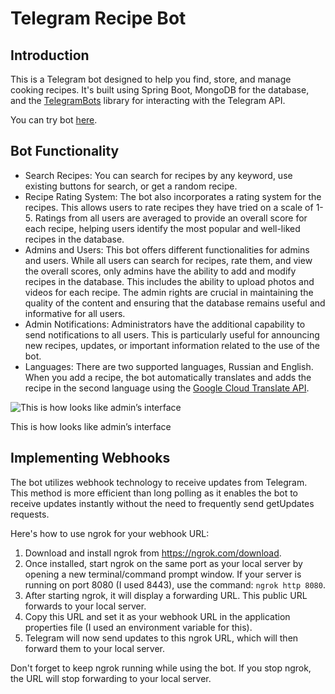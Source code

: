 # Telegram Recipe Bot

## Introduction

This is a Telegram bot designed to help you find, store, and manage cooking recipes. It's built using Spring Boot, MongoDB for the database, and the [TelegramBots](https://github.com/rubenlagus/TelegramBots) library for interacting with the Telegram API. 

You can try bot [here](https://t.me/pocket_chef_bot?start).

## Bot Functionality

- Search Recipes: You can search for recipes by any keyword, use existing buttons for search, or get a random recipe.
- Recipe Rating System: The bot also incorporates a rating system for the recipes. This allows users to rate recipes they have tried on a scale of 1-5. Ratings from all users are averaged to provide an overall score for each recipe, helping users identify the most popular and well-liked recipes in the database.
- Admins and Users: This bot offers different functionalities for admins and users. While all users can search for recipes, rate them, and view the overall scores, only admins have the ability to add and modify recipes in the database. This includes the ability to upload photos and videos for each recipe. The admin rights are crucial in maintaining the quality of the content and ensuring that the database remains useful and informative for all users.
- Admin Notifications: Administrators have the additional capability to send notifications to all users. This is particularly useful for announcing new recipes, updates, or important information related to the use of the bot.
- Languages: There are two supported languages, Russian and English. When you add a recipe, the bot automatically translates and adds the recipe in the second language using the [Google Cloud Translate API](https://github.com/googleapis/google-cloud-java/tree/main/java-translate).

![This is how looks like admin’s interface](https://github.com/Tah10n/CookingRecipeBot/assets/103191025/90550f8f-04c4-4ba9-b3d3-43551f1367e0)

This is how looks like admin’s interface

## Implementing Webhooks


The bot utilizes webhook technology to receive updates from Telegram. This method is more efficient than long polling as it enables the bot to receive updates instantly without the need to frequently send getUpdates requests.

Here's how to use ngrok for your webhook URL:

1. Download and install ngrok from https://ngrok.com/download.
2. Once installed, start ngrok on the same port as your local server by opening a new terminal/command prompt window. If your server is running on port 8080 (I used 8443), use the command: `ngrok http 8080`.
3. After starting ngrok, it will display a forwarding URL. This public URL forwards to your local server.
4. Copy this URL and set it as your webhook URL in the application properties file (I used an environment variable for this).
5. Telegram will now send updates to this ngrok URL, which will then forward them to your local server.

Don't forget to keep ngrok running while using the bot. If you stop ngrok, the URL will stop forwarding to your local server.

